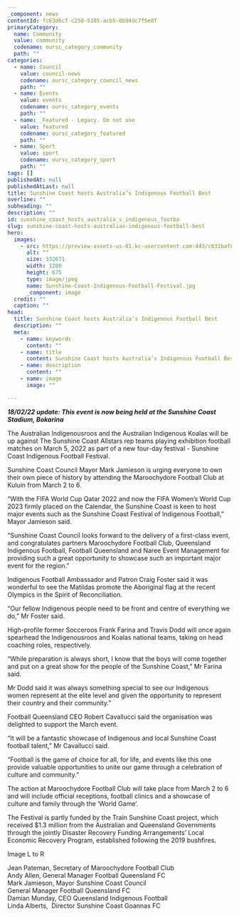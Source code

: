 ```yaml
---
_component: news
contentId: fc63d6cf-c258-5105-acb5-0b94dc7f5e8f
primaryCategory:
  name: Community
  value: community
  codename: oursc_category_community
  path: ""
categories:
  - name: Council
    value: council-news
    codename: oursc_category_council_news
    path: ""
  - name: Events
    value: events
    codename: oursc_category_events
    path: ""
  - name: _Featured - Legacy. Do not use
    value: featured
    codename: oursc_category_featured
    path: ""
  - name: Sport
    value: sport
    codename: oursc_category_sport
    path: ""
tags: []
publishedAt: null
publishedAtLast: null
title: Sunshine Coast hosts Australia’s Indigenous Football Best
overline: ""
subheading: ""
description: ""
id: sunshine_coast_hosts_australia_s_indigenous_footba
slug: sunshine-coast-hosts-australias-indigenous-football-best
hero:
  images:
    - src: https://preview-assets-us-01.kc-usercontent.com:443/c631baf8-1b46-001f-580c-d0001b68b4a8/3f6c8c96-980e-4c3e-98c2-a2ce29598440/Sunshine-Coast-Indigenous-Football-Festival.jpg
      alt: ""
      size: 332671
      width: 1200
      height: 675
      type: image/jpeg
      name: Sunshine-Coast-Indigenous-Football-Festival.jpg
      _component: image
  credit: ""
  caption: ""
head:
  title: Sunshine Coast hosts Australia’s Indigenous Football Best
  description: ""
  meta:
    - name: keywords
      content: ""
    - name: title
      content: Sunshine Coast hosts Australia’s Indigenous Football Best
    - name: description
      content: ""
    - name: image
      image: ""

---
```

***18/02/22 u******pdate: This event is now being held at the Sunshine Coast Stadium, Bokarina***

The Australian Indigenousroos and the Australian Indigenous Koalas will be up against The Sunshine Coast Allstars rep teams playing exhibition football matches on March 5, 2022 as part of a new four-day festival - Sunshine Coast Indigenous Football Festival.

Sunshine Coast Council Mayor Mark Jamieson is urging everyone to own their own piece of history by attending the Maroochydore Football Club at Kuluin from March 2 to 6.

“With the FIFA World Cup Qatar 2022 and now the FIFA Women’s World Cup 2023 firmly placed on the Calendar, the Sunshine Coast is keen to host major events such as the Sunshine Coast Festival of Indigenous Football,” Mayor Jamieson said.

“Sunshine Coast Council looks forward to the delivery of a first-class event, and congratulates partners Maroochydore Football Club, Queensland Indigenous Football, Football Queensland and Naree Event Management for providing such a great opportunity to showcase such an important major event for the region.”

Indigenous Football Ambassador and Patron Craig Foster said it was wonderful to see the Matildas promote the Aboriginal flag at the recent Olympics in the Spirit of Reconciliation.

“Our fellow Indigenous people need to be front and centre of everything we do,” Mr Foster said.

High-profile former Socceroos Frank Farina and Travis Dodd will once again spearhead the Indigenousroos and Koalas national teams, taking on head coaching roles, respectively.

“While preparation is always short, I know that the boys will come together and put on a great show for the people of the Sunshine Coast,” Mr Farina said.  

Mr Dodd said it was always something special to see our Indigenous women represent at the elite level and given the opportunity to represent their country and their community.”

Football Queensland CEO Robert Cavallucci said the organisation was delighted to support the March event.

“It will be a fantastic showcase of Indigenous and local Sunshine Coast football talent,” Mr Cavallucci said.

“Football is the game of choice for all, for life, and events like this one provide valuable opportunities to unite our game through a celebration of culture and community.”

The action at Maroochydore Football Club will take place from March 2 to 6 and will include official receptions, football clinics and a showcase of culture and family through the ‘World Game’.

The Festival is partly funded by the Train Sunshine Coast project, which received $1.3 million from the Australian and Queensland Governments through the jointly Disaster Recovery Funding Arrangements’ Local Economic Recovery Program, established following the 2019 bushfires.

Image L to R

Jean Pateman, Secretary of Maroochydore Football Club\
Andy Allen, General Manager Football Queensland FC\
Mark Jamieson, Mayor Sunshine Coast Council\
General Manager Football Queensland FC\
Damian Munday, CEO Queensland Indigenous Football\
Linda Alberts,  Director Sunshine Coast Goannas FC
